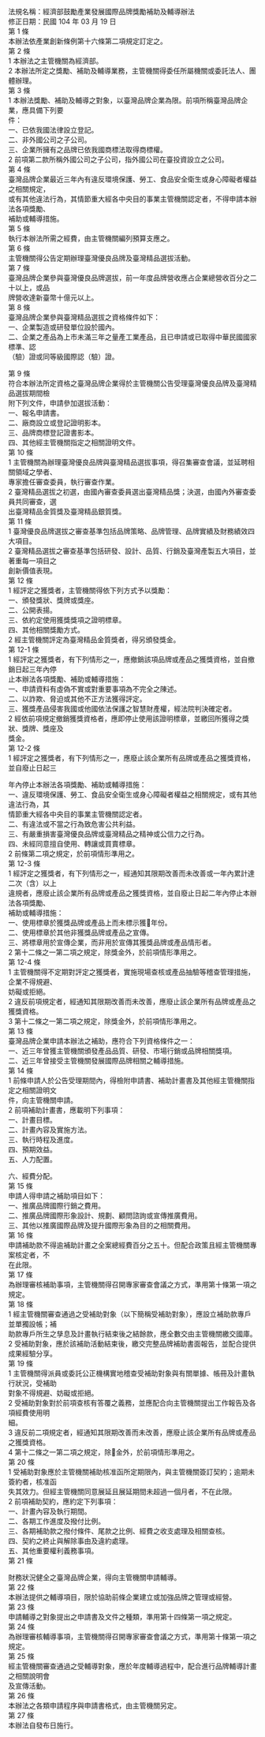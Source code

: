 法規名稱：經濟部鼓勵產業發展國際品牌獎勵補助及輔導辦法  
修正日期：民國 104 年 03 月 19 日  
第 1 條  
本辦法依產業創新條例第十六條第二項規定訂定之。  
第 2 條  
1 本辦法之主管機關為經濟部。  
2 本辦法所定之獎勵、補助及輔導業務，主管機關得委任所屬機關或委託法人、團體辦理。  
第 3 條  
1 本辦法獎勵、補助及輔導之對象，以臺灣品牌企業為限。前項所稱臺灣品牌企業，應具備下列要  
件：  
一、已依我國法律設立登記。  
二、非外國公司之子公司。  
三、企業所擁有之品牌已依我國商標法取得商標權。  
2 前項第二款所稱外國公司之子公司，指外國公司在臺投資設立之公司。  
第 4 條  
臺灣品牌企業最近三年內有違反環境保護、勞工、食品安全衛生或身心障礙者權益之相關規定，  
或有其他違法行為，其情節重大經各中央目的事業主管機關認定者，不得申請本辦法各項獎勵、  
補助或輔導措施。  
第 5 條  
執行本辦法所需之經費，由主管機關編列預算支應之。  
第 6 條  
主管機關得公告定期辦理臺灣優良品牌及臺灣精品選拔活動。  
第 7 條  
臺灣品牌企業參與臺灣優良品牌選拔，前一年度品牌營收應占企業總營收百分之二十以上，或品  
牌營收達新臺幣十億元以上。  
第 8 條  
臺灣品牌企業參與臺灣精品選拔之資格條件如下：  
一、企業製造或研發單位設於國內。  
二、企業之產品為上市未滿三年之量產工業產品，且已申請或已取得中華民國國家標準、認  
（驗）證或同等級國際認（驗）證。  


第 9 條  
符合本辦法所定資格之臺灣品牌企業得於主管機關公告受理臺灣優良品牌及臺灣精品選拔期間檢  
附下列文件，申請參加選拔活動：  
一、報名申請書。  
二、廠商設立或登記證明影本。  
三、品牌商標登記證書影本。  
四、其他經主管機關指定之相關證明文件。  
第 10 條  
1 主管機關為辦理臺灣優良品牌與臺灣精品選拔事項，得召集審查會議，並延聘相關領域之學者、  
專家擔任審查委員，執行審查作業。  
2 臺灣精品選拔之初選，由國內審查委員選出臺灣精品獎；決選，由國內外審查委員共同審查，選  
出臺灣精品金質獎及臺灣精品銀質獎。  
第 11 條  
1 臺灣優良品牌選拔之審查基準包括品牌策略、品牌管理、品牌實績及財務績效四大項目。  
2 臺灣精品選拔之審查基準包括研發、設計、品質、行銷及臺灣產製五大項目，並著重每一項目之  
創新價值表現。  
第 12 條  
1 經評定之獲獎者，主管機關得依下列方式予以獎勵：  
一、頒發獎狀、獎牌或獎座。  
二、公開表揚。  
三、依約定使用獲獎獎項之證明標章。  
四、其他相關獎勵方式。  
2 經主管機關評定為臺灣精品金質獎者，得另頒發獎金。  
第 12-1 條  
1 經評定之獲獎者，有下列情形之一，應撤銷該項品牌或產品之獲獎資格，並自撤銷日起三年內停  
止本辦法各項獎勵、補助或輔導措施：  
一、申請資料有虛偽不實或對重要事項為不完全之陳述。  
二、以詐欺、脅迫或其他不正方法獲得評定。  
三、獲獎產品侵害我國或他國依法保護之智慧財產權，經法院判決確定者。  
2 經依前項規定撤銷獲獎資格者，應即停止使用該證明標章，並繳回所獲得之獎狀、獎牌、獎座及  
獎金。  
第 12-2 條  
1 經評定之獲獎者，有下列情形之一，應廢止該企業所有品牌或產品之獲獎資格，並自廢止日起三  


年內停止本辦法各項獎勵、補助或輔導措施：  
一、違反環境保護、勞工、食品安全衛生或身心障礙者權益之相關規定，或有其他違法行為，其  
情節重大經各中央目的事業主管機關認定者。  
二、有違法或不當之行為致危害公共利益。  
三、有嚴重損害臺灣優良品牌或臺灣精品之精神或公信力之行為。  
四、未經同意擅自使用、轉讓或買賣標章。  
2 前條第二項之規定，於前項情形準用之。  
第 12-3 條  
1 經評定之獲獎者，有下列情形之一，經通知其限期改善而未改善或一年內累計達二次（含）以上  
違規者，應廢止該企業所有品牌或產品之獲獎資格，並自廢止日起二年內停止本辦法各項獎勵、  
補助或輔導措施：  
一、使用標章於獲獎品牌或產品上而未標示獲￿年份。  
二、使用標章於其他非獲獎品牌或產品之宣傳。  
三、將標章用於宣傳企業，而非用於宣傳其獲獎品牌或產品情形者。  
2 第十二條之一第二項之規定，除獎金外，於前項情形準用之。  
第 12-4 條  
1 主管機關得不定期對評定之獲獎者，實施現場查核或產品抽驗等稽查管理措施，企業不得規避、  
妨礙或拒絕。  
2 違反前項規定者，經通知其限期改善而未改善，應廢止該企業所有品牌或產品之獲獎資格。  
3 第十二條之一第二項之規定，除獎金外，於前項情形準用之。  
第 13 條  
臺灣品牌企業申請本辦法之補助，應符合下列資格條件之一：  
一、近三年曾獲主管機關頒發產品品質、研發、市場行銷或品牌相關獎項。  
二、近三年曾接受主管機關發展國際品牌相關之輔導措施。  
第 14 條  
1 前條申請人於公告受理期間內，得檢附申請書、補助計畫書及其他經主管機關指定之相關證明文  
件，向主管機關申請。  
2 前項補助計畫書，應載明下列事項：  
一、計畫目標。  
二、計畫內容及實施方法。  
三、執行時程及進度。  
四、預期效益。  
五、人力配置。  


六、經費分配。  
第 15 條  
申請人得申請之補助項目如下：  
一、推廣品牌國際行銷之費用。  
二、推廣品牌國際形象設計、規劃、顧問諮詢或宣傳推廣費用。  
三、其他以推廣國際品牌及提升國際形象為目的之相關費用。  
第 16 條  
申請補助款不得逾補助計畫之全案總經費百分之五十。但配合政策且經主管機關專案核定者，不  
在此限。  
第 17 條  
為辦理審核補助事項，主管機關得召開專家審查會議之方式，準用第十條第一項之規定。  
第 18 條  
1 經主管機關審查通過之受補助對象（以下簡稱受補助對象），應設立補助款專戶並單獨設帳；補  
助款專戶所生之孳息及計畫執行結束後之結餘款，應全數交由主管機關繳交國庫。  
2 受補助對象，應於該補助活動結束後，繳交完整品牌補助書面報告，並配合提供成果經驗分享。  
第 19 條  
1 主管機關得派員或委託公正機構實地稽查受補助對象與有關單據、帳冊及計畫執行狀況，受補助  
對象不得規避、妨礙或拒絕。  
2 受補助對象對於前項查核有答覆之義務，並應配合向主管機關提出工作報告及各項經費使用明  
細。  
3 違反前二項規定者，經通知其限期改善而未改善，應廢止該企業所有品牌或產品之獲獎資格。  
4 第十二條之一第二項之規定，除￿金外，於前項情形準用之。  
第 20 條  
1 受補助對象應於主管機關補助核准函所定期限內，與主管機關簽訂契約；逾期未簽約者，核准函  
失其效力。但經主管機關同意展延且展延期間未超過一個月者，不在此限。  
2 前項補助契約，應約定下列事項：  
一、計畫內容及執行期間。  
二、各期工作進度及撥付比例。  
三、各期補助款之撥付條件、尾款之比例、經費之收支處理及相關查核。  
四、契約之終止與解除事由及違約處理。  
五、其他重要權利義務事項。  
第 21 條  


財務狀況健全之臺灣品牌企業，得向主管機關申請輔導。  
第 22 條  
本辦法提供之輔導項目，限於協助前條企業建立或加強品牌之管理或經營。  
第 23 條  
申請輔導之對象提出之申請書及文件之種類，準用第十四條第一項之規定。  
第 24 條  
為辦理審核輔導事項，主管機關得召開專家審查會議之方式，準用第十條第一項之規定。  
第 25 條  
經主管機關審查通過之受輔導對象，應於年度輔導過程中，配合進行品牌輔導計畫之相關說明會  
及宣傳活動。  
第 26 條  
本辦法之各類申請程序與申請書格式，由主管機關另定。  
第 27 條  
本辦法自發布日施行。  


